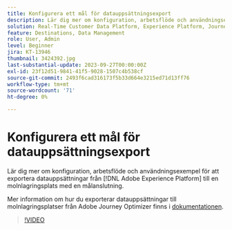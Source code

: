 ```yaml
---
title: Konfigurera ett mål för datauppsättningsexport
description: Lär dig mer om konfiguration, arbetsflöde och användningsexempel för export av datauppsättningar från  [!DNL Adobe Experience Platform]  till en molnlagringsplats med en målanslutning.
solution: Real-Time Customer Data Platform, Experience Platform, Journey Optimizer
feature: Destinations, Data Management
role: User, Admin
level: Beginner
jira: KT-13946
thumbnail: 3424392.jpg
last-substantial-update: 2023-09-27T00:00:00Z
exl-id: 23f12d51-9841-41f5-9028-1507c4b538cf
source-git-commit: 2493f6cad316173f5b33d664e3215ed71d13ff76
workflow-type: tm+mt
source-wordcount: '71'
ht-degree: 0%

---
```


# Konfigurera ett mål för datauppsättningsexport

Lär dig mer om konfiguration, arbetsflöde och användningsexempel för att exportera datauppsättningar från [!DNL Adobe Experience Platform] till en molnlagringsplats med en målanslutning.

Mer information om hur du exporterar datauppsättningar till molnlagringsplatser från Adobe Journey Optimizer finns i [dokumentationen](https://experienceleague.adobe.com/docs/journey-optimizer/using/data-management/datasets/export-datasets.html?lang=en).

>[!VIDEO](https://video.tv.adobe.com/v/3424392/?learn=on)
